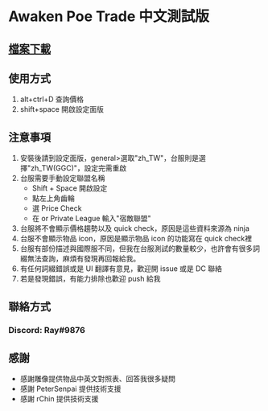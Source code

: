 # Awaken Poe Trade 中文測試版
## [檔案下載](https://github.com/hray3182/awakened-poe-trade/releases/latest)

## 使用方式
1. alt+ctrl+D 查詢價格
2. shift+space 開啟設定面版

## 注意事項


1. 安裝後請到設定面版，general>選取"zh_TW"，台服則是選擇"zh_TW(GGC)"，設定完需重啟
2. 台服需要手動設定聯盟名稱
    * Shift + Space 開啟設定
    * 點左上角齒輪
    * 選 Price Check
    * 在 or Private League 輸入"宿敵聯盟"
3. 台服將不會顯示價格趨勢以及 quick check，原因是這些資料來源為 ninja
4. 台服不會顯示物品 icon，原因是顯示物品 icon 的功能寫在 quick check裡
5. 台服有部份描述與國際服不同，但我在台服測試的數量較少，也許會有很多詞綴無法查詢，麻煩有發現再回報給我。
6. 有任何詞綴錯誤或是 UI 翻譯有意見，歡迎開 issue 或是 DC 聯絡
7. 若是發現錯誤，有能力排除也歡迎 push 給我


## 聯絡方式
### Discord: Ray#9876


## 感謝
* 感謝雕像提供物品中英文對照表、回答我很多疑問
* 感謝 PeterSenpai 提供技術支援
* 感謝 rChin 提供技術支援
